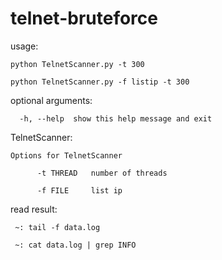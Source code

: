 # telnet-bruteforce

                                                                 
usage: 

    python TelnetScanner.py -t 300

    python TelnetScanner.py -f listip -t 300

optional arguments:

      -h, --help  show this help message and exit

TelnetScanner:

    Options for TelnetScanner

          -t THREAD   number of threads
          
          -f FILE     list ip
  
  
 read result:
 
     ~: tail -f data.log

     ~: cat data.log | grep INFO

